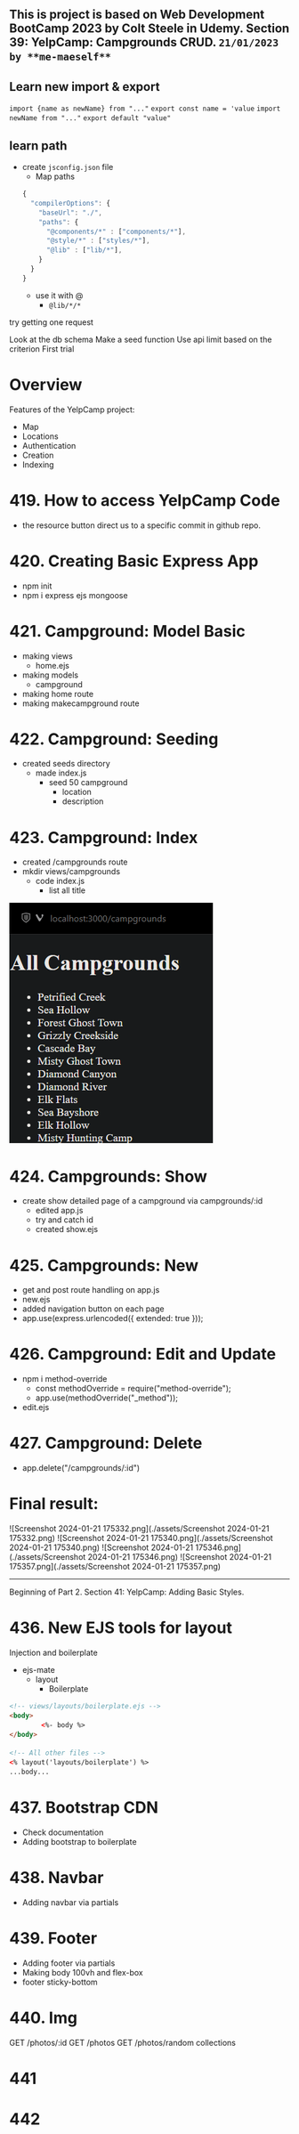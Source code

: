This is project is based on **Web Development BootCamp 2023** by **Colt Steele** in **Udemy**. Section 39: YelpCamp: Campgrounds CRUD.
`21/01/2023 by **me-maeself**`
---
## Learn new import & export
  `import {name as newName} from "..."`
  `export const name = 'value`
  `import newName from "..."`
  `export default "value"`

## learn path
  - create `jsconfig.json` file
    - Map paths 
    ```js
    {
      "compilerOptions": {
        "baseUrl": "./",
        "paths": {
          "@components/*" : ["components/*"],
          "@style/*" : ["styles/*"],
          "@lib" : ["lib/*"],
        }
      }
    }
    ```
    - use it with @
      - `@lib/*/*`

<!-- TODO Make api usage for Unsplash -->
  <!-- Make unsplash acc -->
  <!-- Read api description and limits -->
  try getting one request

  Look at the db schema
  Make a seed function
    Use api limit based on the criterion
      First trial


# Overview
Features of the YelpCamp project:
- Map
- Locations
- Authentication
- Creation
- Indexing

# 419. How to access YelpCamp Code
- the resource button direct us to a specific commit in github repo.

# 420. Creating Basic Express App
- npm init
- npm i express ejs mongoose 

# 421. Campground: Model Basic
- making views
  - home.ejs
- making models
  - campground
- making home route
- making makecampground route

# 422. Campground: Seeding
- created seeds directory
  - made index.js
    - seed 50 campground
      - location
      - description

# 423. Campground: Index
- created /campgrounds route
- mkdir views/campgrounds
  - code index.js
    - list all title

![423.png](./assets/423.png)

# 424. Campgrounds: Show
- create show detailed page of a campground via campgrounds/:id
  - edited app.js
  - try and catch id
  - created show.ejs

# 425. Campgrounds: New
- get and post route handling on app.js
- new.ejs
- added navigation button on each page
- app.use(express.urlencoded({ extended: true }));

# 426. Campground: Edit and Update
- npm i method-override
  - const methodOverride = require("method-override");
  - app.use(methodOverride("_method"));
- edit.ejs

# 427. Campground: Delete
- app.delete("/campgrounds/:id")

# Final result:
![Screenshot 2024-01-21 175332.png](./assets/Screenshot 2024-01-21 175332.png)
![Screenshot 2024-01-21 175340.png](./assets/Screenshot 2024-01-21 175340.png)
![Screenshot 2024-01-21 175346.png](./assets/Screenshot 2024-01-21 175346.png)
![Screenshot 2024-01-21 175357.png](./assets/Screenshot 2024-01-21 175357.png)

---
Beginning of Part 2. Section 41: YelpCamp: Adding Basic Styles.

# 436. New EJS tools for layout
Injection and boilerplate
- ejs-mate
  - layout
    - Boilerplate
```html
<!-- views/layouts/boilerplate.ejs -->
<body>
		<%- body %>
</body>

<!-- All other files -->
<% layout('layouts/boilerplate') %>
...body...
```

# 437. Bootstrap CDN
- Check documentation
- Adding bootstrap to boilerplate
  
# 438. Navbar
- Adding navbar via partials
  
# 439. Footer
- Adding footer via partials
- Making body 100vh and flex-box
- footer sticky-bottom

# 440. Img
GET /photos/:id
GET /photos
GET /photos/random
collections
# 441
# 442
